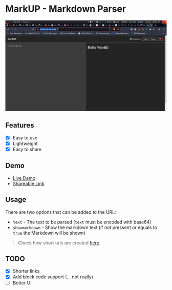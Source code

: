 # MarkUP - Markdown Parser

![Showcase](example.png)

## Features

- [x] Easy to use
- [x] Lightweight
- [x] Easy to share

## Demo

- [Live Demo](https://markup-phi.vercel.app/)
- [Shareable Link](https://is.gd/zqid4a)

## Usage

There are two options that can be added to the URL:

- `text` - The text to be parsed (`text` must be encoded with base64)
- `showmarkdown` - Show the markdown text (if not pressent or equals to `true` the Markdown will be shown)

> Check how short urls are created [here](api/main.py).

## TODO

- [x] Shorter links
- [x] Add block code support (... not really)
- [ ] Better UI
